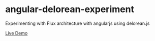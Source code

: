 angular-delorean-experiment
===========================

Experimenting with Flux architecture with angularjs using delorean.js

[Live Demo](http://gilbox.github.io/angular-delorean-experiment/)

